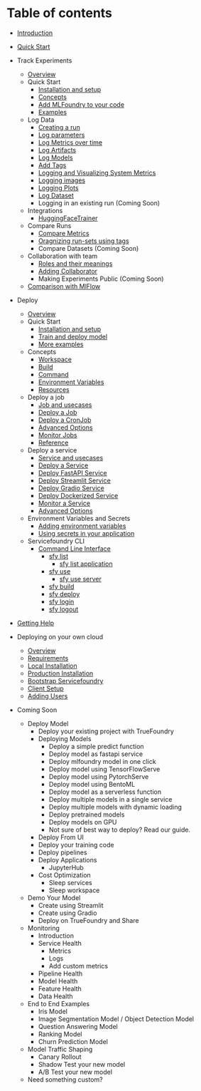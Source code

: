 # Table of contents

* [Introduction](introduction.md)
* [Quick Start](quick-start.md)
* Track Experiments
  * [Overview](experiment-tracking/overview.md)
  * Quick Start
    * [Installation and setup](experiment-tracking/getting-started/setup.md)
    * [Concepts](experiment-tracking/getting-started/concepts.md)
    * [Add MLFoundry to your code](experiment-tracking/getting-started/add-mlfoundry-to-code.md)
    * [Examples](experiment-tracking/getting-started/examples.md)
  * Log Data
    * [Creating a run](experiment-tracking/log-data/create-run.md) 
    * [Log parameters](experiment-tracking/log-data/log-params.md)
    * [Log Metrics over time](experiment-tracking/log-data/log-metrics.md)
    * [Log Artifacts](experiment-tracking/log-data/log-artifacts.md)
    * [Log Models](experiment-tracking/log-data/log-models.md)
    * [Add Tags](experiment-tracking/log-data/add-tags.md)
    * [Logging and Visualizing System Metrics](experiment-tracking/log-data/system-metrics.md)
    * [Logging images](experiment-tracking/log-data/log-image.md)
    * [Logging Plots](experiment-tracking/log-data/log-plots.md)
    * [Log Dataset](experiment-tracking/log-data/log-dataset.md)
    * Logging in an existing run (Coming Soon) 
  * Integrations
    * [HuggingFaceTrainer](experiment-tracking/integrations/hf-trainer.md)
  * Compare Runs
    * [Compare Metrics](experiment-tracking/compare-runs/compare-metrics.md)
    * [Oragnizing run-sets using tags](experiment-tracking/compare-runs/compare-with-tags.md)
    * Compare Datasets (Coming Soon)
  * Collaboration with team
    * [Roles and their meanings](experiment-tracking/collaboration/roles.md)
    * [Adding Collaborator](experiment-tracking/collaboration/add-collaborator.md)
    * Making Experiments Public (Coming Soon)
  * [Comparison with MlFlow](experiment-tracking/comparison-mlflow.md)

* Deploy
  * [Overview](deployment/overview.md)
  * Quick Start
    * [Installation and setup](deployment/quickstart/install-and-workspace.md)
    * [Train and deploy model](deployment/quickstart/train-and-deploy-model.md)
    * [More examples](deployment/quickstart/more-examples.md)
  * Concepts
    * [Workspace](deployment/concepts/workspace.md)
    * [Build](deployment/concepts/build.md)
    * [Command](deployment/concepts/command.md)
    * [Environment Variables](deployment/concepts/env-variables.md)
    * [Resources](deployment/concepts/resources.md)
  * Deploy a job
    * [Job and usecases](deployment/job/definition.md)
    * [Deploy a Job](deployment/job/deploy.md)
    * [Deploy a CronJob](deployment/job/cron-job.md)
    * [Advanced Options](deployment/job/advanced.md)
    * [Monitor Jobs](deployment/job/monitoring.md)
    * [Reference](autogen/job/Models/Job.md)
  * Deploy a service
    * [Service and usecases](deployment/service/definition.md)
    * [Deploy a Service](deployment/service/deploy.md)
    * [Deploy FastAPI Service](deployment/service/fastapi.md)
    * [Deploy Streamlit Service](deployment/service/streamlit.md)
    * [Deploy Gradio Service](deployment/service/gradio.md)
    * [Deploy Dockerized Service](deployment/service/docker.md)
    * [Monitor a Service](deployment/service/monitoring.md)
    * [Advanced Options](deployment/service/advanced.md)
  * Environment Variables and Secrets
    * [Adding environment variables](deployment/advance_examples/adding-env-vars.md)
    * [Using secrets in your application](deployment/advance_examples/secret-env-vars.md)
  * Servicefoundry CLI
    * [Command Line Interface](deployment/reference/cli/README.md)
      * [sfy list](deployment/reference/cli/sfy-list/README.md)
        * [sfy list application](deployment/reference/cli/sfy-list/sfy-list-application.md)
      * [sfy use](deployment/reference/cli/sfy-use/README.md)
        * [sfy use server](deployment/reference/cli/sfy-use/sfy-use-server.md)
      * [sfy build](deployment/reference/cli/sfy-build.md)
      * [sfy deploy](deployment/reference/cli/sfy-deploy.md)
      * [sfy login](deployment/reference/cli/sfy-login.md)
      * [sfy logout](deployment/reference/cli/sfy-logout.md)
  <!-- * [Monitoring your services](./deployment/monitoring.md) -->
  <!-- * [Cost Estimation](./deployment/costing/cost-estimation.md) -->
  <!-- * [Collaboration with team](deployment/collab.md) -->
  <!-- * [CI/CD](./deployment/advance_examples/ci-pipeline-integration.md) -->
* [Getting Help](getting-help.md)
* Deploying on your own cloud
  * [Overview](deploy-on-own-cloud/overview.md)
  * [Requirements](deploy-on-own-cloud/requirements.md)
  * [Local Installation](deploy-on-own-cloud/local-installation.md)
  * [Production Installation](deploy-on-own-cloud/production-installation.md)
  * [Bootstrap Servicefoundry](deploy-on-own-cloud/servicefoundry-bootstrap.md)
  * [Client Setup](deploy-on-own-cloud/client-setup.md)
  * [Adding Users](deploy-on-own-cloud/add-users.md)
* Coming Soon
  * Deploy Model
    * Deploy your existing project with TrueFoundry
    * Deploying Models
      * Deploy a simple predict function
      * Deploy model as fastapi service
      * Deploy mlfoundry model in one click
      * Deploy model using TensorFlowServe
      * Deploy model using PytorchServe
      * Deploy model using BentoML
      * Deploy model as a serverless function
      * Deploy multiple models in a single service
      * Deploy multiple models with dynamic loading
      * Deploy pretrained models
      * Deploy models on GPU
      * Not sure of best way to deploy? Read our guide.
    * Deploy From UI
    * Deploy your training code
    * Deploy pipelines
    * Deploy Applications
      * JupyterHub
    * Cost Optimization
      * Sleep services
      * Sleep workspace
  * Demo Your Model
    * Create using Streamlit
    * Create using Gradio
    * Deploy on TrueFoundry and Share
  * Monitoring
    * Introduction
    * Service Health
      * Metrics
      * Logs 
      * Add custom metrics
    * Pipeline Health
    * Model Health
    * Feature Health
    * Data Health
  * End to End Examples
    * Iris Model
    * Image Segmentation Model / Object Detection Model
    * Question Answering Model
    * Ranking Model
    * Churn Prediction Model
  * Model Traffic Shaping
    * Canary Rollout
    * Shadow Test your new model
    * A/B Test your new model
  * Need something custom?
